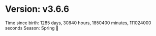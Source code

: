 # Version: v3.6.6
Time since birth: 1285 days, 30840 hours, 1850400 minutes, 111024000 seconds
Season: Spring 🌸
